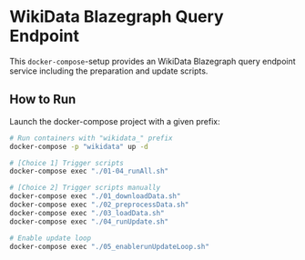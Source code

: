 # WikiData Blazegraph Query Endpoint

This `docker-compose`-setup provides an WikiData Blazegraph query endpoint service including the preparation and update scripts.

## How to Run
Launch the docker-compose project with a given prefix:
```bash
# Run containers with "wikidata_" prefix
docker-compose -p "wikidata" up -d

# [Choice 1] Trigger scripts
docker-compose exec "./01-04_runAll.sh"

# [Choice 2] Trigger scripts manually
docker-compose exec "./01_downloadData.sh"
docker-compose exec "./02_preprocessData.sh"
docker-compose exec "./03_loadData.sh"
docker-compose exec "./04_runUpdate.sh"

# Enable update loop
docker-compose exec "./05_enablerunUpdateLoop.sh"